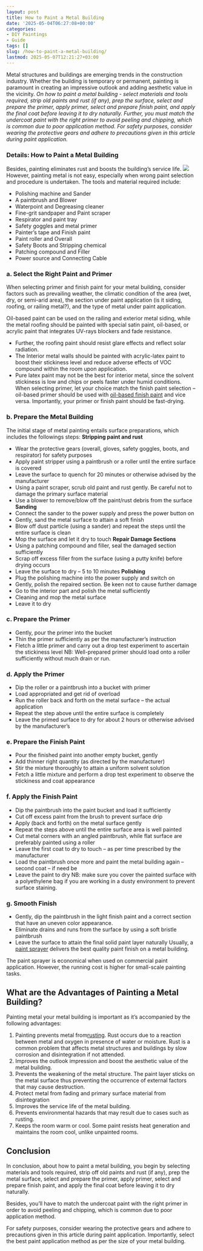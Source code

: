 ```yaml
---
layout: post
title: How to Paint a Metal Building
date: '2025-05-04T06:27:08+00:00'
categories:
- DIY Paintings
- Guide
tags: []
slug: /how-to-paint-a-metal-building/
lastmod: 2025-05-07T12:21:27+03:00
---
```


Metal structures and buildings are emerging trends in the construction industry. Whether the building is temporary or permanent, painting is paramount in creating an impressive outlook and adding aesthetic value in the vicinity.
*On how to paint a metal building - select materials and tools required, strip old paints and rust (if any), prep the surface, select and prepare the primer, apply primer, select and prepare finish paint, and apply the final coat before leaving it to dry naturally.*
*Further, you must match the undercoat paint with the right primer to avoid peeling and chipping, which is common due to poor application method. For safety purposes, consider wearing the protective gears and adhere to precautions given in this article during paint application.*
### Details: How to Paint a Metal Building
Besides, painting eliminates rust and boosts the building’s service life.
![](/assets/img/04/How-to-Paint-a-Metal-Building-300x200.jpg)
However, painting metal is not easy, especially when wrong paint selection and procedure is undertaken. The tools and material required include:
- Polishing machine and Sander
- A paintbrush and Blower
- Waterpoint and Degreasing cleaner
- Fine-grit sandpaper and Paint scraper
- Respirator and paint tray
- Safety goggles and metal primer
- Painter’s tape and Finish paint
- Paint roller and Overall
- Safety Boots and Stripping chemical
- Patching compound and Filler
- Power source and Connecting Cable
### a. Select the Right Paint and Primer
When selecting primer and finish paint for your metal building, consider factors such as prevailing weather, the climatic condition of the area (wet, dry, or semi-arid area), the section under paint application (is it siding, roofing, or railing metal?), and the type of metal under paint application.

Oil-based paint can be used on the railing and exterior metal siding, while the metal roofing should be painted with special satin paint, oil-based, or acrylic paint that integrates UV-rays blockers and fade resistance.
- Further, the roofing paint should resist glare effects and reflect solar radiation.
- The Interior metal walls should be painted with acrylic-latex paint to boost their stickiness level and reduce adverse effects of VOC compound within the room upon application.
- Pure latex paint may not be the best for interior metal, since the solvent stickiness is low and chips or peels faster under humid conditions.
When selecting primer, let your choice match the finish paint selection – oil-based primer should be used with
[oil-based finish paint](https://pestpolicy.com/how-to-paint-a-metal-interior-door/)
and vice versa. Importantly, your primer or finish paint should be fast-drying.
### b. Prepare the Metal Building
The initial stage of metal painting entails surface preparations, which includes the followings steps:
**Stripping paint and rust**
- Wear the protective gears (overall, gloves, safety goggles, boots, and respirator) for safety purposes
- Apply paint stripper using a paintbrush or a roller until the entire surface is covered
- Leave the surface to quench for 20 minutes or otherwise advised by the manufacturer
- Using a paint scraper, scrub old paint and rust gently. Be careful not to damage the primary surface material
- Use a blower to remove/blow off the paint/rust debris from the surface
**Sanding**
- Connect the sander to the power supply and press the power button on
- Gently, sand the metal surface to attain a soft finish
- Blow off dust particle (using a sander) and repeat the steps until the entire surface is clean
- Mop the surface and let it dry to touch
**Repair Damage Sections**
- Using a patching compound and filler, seal the damaged section sufficiently
- Scrap off excess filler from the surface (using a putty knife) before drying occurs
- Leave the surface to dry – 5 to 10 minutes
**Polishing**
- Plug the polishing machine into the power supply and switch on
- Gently, polish the repaired section. Be keen not to cause further damage
- Go to the interior part and polish the metal sufficiently
- Cleaning and mop the metal surface
- Leave it to dry
### c. Prepare the Primer
- Gently, pour the primer into the bucket
- Thin the primer sufficiently as per the manufacturer’s instruction
- Fletch a little primer and carry out a drop test experiment to ascertain the stickiness level
NB: Well-prepared primer should load onto a roller sufficiently without much drain or run.
### d. Apply the Primer
- Dip the roller or a paintbrush into a bucket with primer
- Load appropriated and get rid of overload
- Run the roller back and forth on the metal surface – the actual application
- Repeat the step above until the entire surface is completely
- Leave the primed surface to dry for about 2 hours or otherwise advised by the manufacturer’s
### e. Prepare the Finish Paint
- Pour the finished paint into another empty bucket, gently
- Add thinner right quantity (as directed by the manufacturer)
- Stir the mixture thoroughly to attain a uniform solvent solution
- Fetch a little mixture and perform a drop test experiment to observe the stickiness and coat appearance
### f. Apply the Finish Paint
- Dip the paintbrush into the paint bucket and load it sufficiently
- Cut off excess paint from the brush to prevent surface drip
- Apply (back and forth) on the metal surface gently
- Repeat the steps above until the entire surface area is well painted
- Cut metal corners with an angled paintbrush, while flat surface are preferably painted using a roller
- Leave the first coat to dry to touch – as per time prescribed by the manufacturer
- Load the paintbrush once more and paint the metal building again – second coat – if need be
- Leave the paint to dry
NB: make sure you cover the painted surface with a polyethylene bag if you are working in a dusty environment to prevent surface staining.
### g. Smooth Finish
- Gently, dip the paintbrush in the light finish paint and a correct section that have an uneven color appearance.
- Eliminate drains and runs from the surface by using a soft bristle paintbrush
- Leave the surface to attain the final solid paint layer naturally
Usually, a
[paint sprayer](https://pestpolicy.com/how-to-spray-paint-metal/)
delivers the best quality paint finish on a metal building.

The paint sprayer is economical when used on commercial paint application. However, the running cost is higher for small-scale painting tasks.
## What are the Advantages of Painting a Metal Building?
Painting metal your metal building is important as it’s accompanied by the following advantages:
1. Painting prevents metal from[rusting](https://pestpolicy.com/best-paint-for-metal-garage-door/). Rust occurs due to a reaction between metal and oxygen in presence of water or moisture. Rust is a common problem that affects metal structures and buildings by slow corrosion and disintegration if not attended.
2. Improves the outlook impression and boost the aesthetic value of the metal building.
3. Prevents the weakening of the metal structure. The paint layer sticks on the metal surface thus preventing the occurrence of external factors that may cause destruction.
4. Protect metal from fading and primary surface material from disintegration
5. Improves the service life of the metal building.
6. Prevents environmental hazards that may result due to cases such as rusting.
7. Keeps the room warm or cool. Some paint resists heat generation and maintains the room cool, unlike unpainted rooms.
## Conclusion
In conclusion, about how to paint a metal building, you begin by selecting materials and tools required, strip off old paints and rust (if any), prep the metal surface, select and prepare the primer, apply primer, select and prepare finish paint, and apply the final coat before leaving it to dry naturally.

Besides, you’ll have to match the undercoat paint with the right primer in order to avoid peeling and chipping, which is common due to poor application method.

For safety purposes, consider wearing the protective gears and adhere to precautions given in this article during paint application. Importantly, select the best paint application method as per the size of your metal building.
